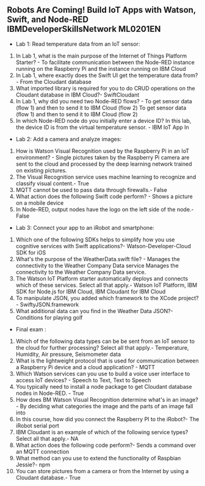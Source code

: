 ## Robots Are Coming! Build IoT Apps with Watson, Swift, and Node-RED IBMDeveloperSkillsNetwork ML0201EN

* Lab 1: Read temperature data from an IoT sensor:
1. In Lab 1, what is the main purpose of the Internet of Things Platform Starter? - To facilitate communication between the Node-RED instance running on the Raspberry Pi and the instance running on IBM Cloud
2. In Lab 1, where exactly does the Swift UI get the temperature data from?- From the Cloudant database
3. What imported library is required for you to do CRUD operations on the Cloudant database in IBM Cloud?- SwiftCloudant
4. In Lab 1, why did you need two Node-RED flows? -  To get sensor data (flow 1) and then to send it to IBM Cloud (flow 2) To get sensor data (flow 1) and then to send it to IBM Cloud (flow 2)
5. In which Node-RED node do you initially enter a device ID? In this lab, the device ID is from the virtual temperature sensor. - IBM IoT App In

* Lab 2: Add a camera and analyze images:
1. How is Watson Visual Recognition used by the Raspberry Pi in an IoT environment? - Single pictures taken by the Raspberry Pi camera are sent to the cloud and processed by the deep learning network trained on existing pictures.
2. The Visual Recognition service uses machine learning to recognize and classify visual content.- True
3. MQTT cannot be used to pass data through firewalls.- False
4. What action does the following Swift code perform? - Shows a picture on a mobile device
5. In Node-RED, output nodes have the logo on the left side of the node.- False

* Lab 3: Connect your app to an iRobot and smartphone:
1. Which one of the following SDKs helps to simplify how you use cognitive services with Swift applications?- Watson-Developer-Cloud SDK for iOS 
2. What's the purpose of the WeatherData.swift file? - Manages the connectivity to the Weather Company Data service Manages the connectivity to the Weather Company Data service.
3. The Watson IoT Platform starter automatically deploys and connects which of these services. Select all that apply.- Watson IoT Platform,  IBM SDK for Node.js for IBM Cloud, IBM Cloudant for IBM Cloud 
4. To manipulate JSON, you added which framework to the XCode project?-  SwiftyJSON.framework 
5. What additional data can you find in the Weather Data JSON?- Conditions for playing golf

* Final exam :
1. Which of the following data types can be be sent from an IoT sensor to the cloud for further processing? Select all that apply.- Temperature, Humidity, Air pressure, Seismometer data
2. What is the lightweight protocol that is used for communication between a Raspberry Pi device and a cloud application? - MQTT
3. Which Watson services can you use to build a voice user interface to access IoT devices? - Speech to Text, Text to Speech
4. You typically need to install a node package to get Cloudant database nodes in Node-RED. - True
5. How does BM Watson Visual Recognition determine what's in an image? - By deciding what categories the image and the parts of an image fall into
6. In this course, how did you connect the Raspberry PI to the iRobot?-  The iRobot serial port 
7. IBM Cloudant is an example of which of the following service types? Select all that apply.- NA
8. What action does the following code perform?-  Sends a command over an MQTT connection
9. What method can you use to extend the functionality of Raspbian Jessie?- npm
10. You can store pictures from a camera or from the Internet by using a Cloudant database.- True

